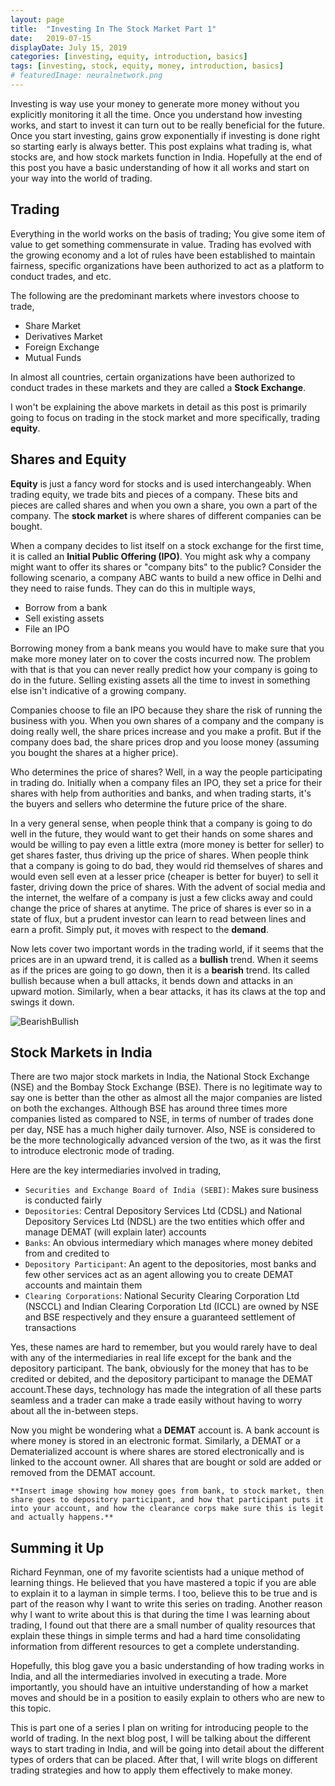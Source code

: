 ```yaml
---
layout: page
title:  "Investing In The Stock Market Part 1"
date:   2019-07-15
displayDate: July 15, 2019
categories: [investing, equity, introduction, basics]
tags: [investing, stock, equity, money, introduction, basics]
# featuredImage: neuralnetwork.png
---
```


Investing is way use your money to generate more money without you explicitly monitoring it all the time. Once you understand how investing works, and start to invest it can turn out to be really beneficial for the future. Once you start investing, gains grow exponentially if investing is done right so starting early is always better.
This post explains what trading is, what stocks are, and how stock markets function in India. Hopefully at the end of this post you have a basic understanding of how it all works and start on your way into the world of trading.

## Trading

Everything in the world works on the basis of trading; You give some item of value to get something commensurate in value. Trading has evolved with the growing economy and a lot of rules have been established to maintain fairness, specific organizations have been authorized to act as a platform to conduct trades, and etc.

The following are the predominant markets where investors choose to trade,

- Share Market
- Derivatives Market
- Foreign Exchange
- Mutual Funds

In almost all countries, certain organizations have been authorized to conduct trades in these markets and they are called a **Stock Exchange**.

I won't be explaining the above markets in detail as this post is primarily going to focus on trading in the stock market and more specifically, trading **equity**.

## Shares and Equity

**Equity** is just a fancy word for stocks and is used interchangeably. When trading equity, we trade bits and pieces of a company. These bits and pieces are called shares and when you own a share, you own a part of the company. The **stock market** is where shares of different companies can be bought.

When a company decides to list itself on a stock exchange for the first time, it is called an **Initial Public Offering (IPO)**. You might ask why a company might want to offer its shares or "company bits" to the public? Consider the following scenario, a company ABC wants to build a new office in Delhi and they need to raise funds. They can do this in multiple ways,

- Borrow from a bank
- Sell existing assets
- File an IPO

Borrowing money from a bank means you would have to make sure that you make more money later on to cover the costs incurred now. The problem with that is that you can never really predict how your company is going to do in the future. Selling existing assets all the time to invest in something else isn't indicative of a growing company. 

Companies choose to file an IPO because they share the risk of running the business with you. When you own shares of a company and the company is doing really well, the share prices increase and you make a profit. But if the company does bad, the share prices drop and you loose money (assuming you bought the shares at a higher price).

Who determines the price of shares? Well, in a way the people participating in trading do. Initially when a company files an IPO, they set a price for their shares with help from authorities and banks, and when trading starts, it's the buyers and sellers who determine the future price of the share.

In a very general sense, when people think that a company is going to do well in the future, they would want to get their hands on some shares and would be willing to pay even a little extra (more money is better for seller) to get shares faster, thus driving up the price of shares. When people think that a company is going to do bad, they would rid themselves of shares and would even sell even at a lesser price (cheaper is better for buyer) to sell it faster, driving down the price of shares. With the advent of social media and the internet, the welfare of a company is just a few clicks away and could change the price of shares at anytime. The price of shares is ever so in a state of flux, but a prudent investor can learn to read between lines and earn a profit. Simply put, it moves with respect to the **demand**.

Now lets cover two important words in the trading world, if it seems that the prices are in an upward trend, it is called as a **bullish** trend. When it seems as if the prices are going to go down, then it is a **bearish** trend. Its called bullish because when a bull attacks, it bends down and attacks in an upward motion. Similarly, when a bear attacks, it has its claws at the top and swings it down.

![BearishBullish]({{site.baseurl}}/images/investing/IntroBlog/BearBull.jpg)

## Stock Markets in India

There are two major stock markets in India, the National Stock Exchange (NSE) and the Bombay Stock Exchange (BSE). There is no legitimate way to say one is better than the other as almost all the major companies are listed on both the exchanges. Although BSE has around three times more companies listed as compared to NSE, in terms of number of trades done per day, NSE has a much higher daily turnover. Also, NSE is considered to be the more technologically advanced version of the two, as it was the first to introduce electronic mode of trading.

Here are the key intermediaries involved in trading,

- `Securities and Exchange Board of India (SEBI)`: Makes sure business is conducted fairly
- `Depositories`: Central Depository Services Ltd (CDSL) and National Depository Services Ltd (NDSL) are the two entities which offer and manage DEMAT (will explain later) accounts
- `Banks`: An obvious intermediary which manages where money debited from and credited to
- `Depository Participant`: An agent to the depositories, most banks and few other services act as an agent allowing you to create DEMAT accounts and maintain them
- `Clearing Corporations`: National Security Clearing Corporation Ltd (NSCCL) and Indian Clearing Corporation Ltd (ICCL) are owned by NSE and BSE respectively and they ensure a guaranteed settlement of transactions

Yes, these names are hard to remember, but you would rarely have to deal with any of the intermediaries in real life except for the bank and the depository participant. The bank, obviously for the money that has to be credited or debited, and the depository participant to manage the DEMAT account.These days, technology has made the integration of all these parts seamless and a trader can make a trade easily without having to worry about all the in-between steps.

Now you might be wondering what a **DEMAT** account is. A bank account is where money is stored in an electronic format. Similarly, a DEMAT or a Dematerialized account is where shares are stored electronically and is linked to the account owner. All shares that are bought or sold are added or removed from the DEMAT account.

`**Insert image showing how money goes from bank, to stock market, then share goes to depository participant, and how that participant puts it into your account, and how the clearance corps make sure this is legit and actually happens.**`

## Summing it Up

Richard Feynman, one of my favorite scientists had a unique method of learning things. He believed that you have mastered a topic if you are able to explain it to a layman in simple terms. I too, believe this to be true and is part of the reason why I want to write this series on trading. Another reason why I want to write about this is that during the time I was learning about trading, I found out that there are a small number of quality resources that explain these things in simple terms and had a hard time consolidating information from different resources to get a complete understanding.

Hopefully, this blog gave you a basic understanding of how trading works in India, and all the intermediaries involved in executing a trade. More importantly, you should have an intuitive understanding of how a market moves and should be in a position to easily explain to others who are new to this topic.

This is part one of a series I plan on writing for introducing people to the world of trading. In the next blog post, I will be talking about the different ways to start trading in India, and will be going into detail about the different types of orders that can be placed. After that, I will write blogs on different trading strategies and how to apply them effectively to make money.